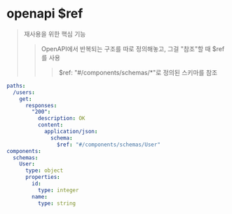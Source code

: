 # openapi $ref

> 재사용을 위한 핵심 기능
>
> > OpenAPI에서 반복되는 구조를 따로 정의해놓고, 그걸 "참조"할 때 $ref를 사용
> >
> > > $ref: "#/components/schemas/\*"로 정의된 스키마를 참조

```yaml
paths:
  /users:
    get:
      responses:
        "200":
          description: OK
          content:
            application/json:
              schema:
                $ref: "#/components/schemas/User"
components:
  schemas:
    User:
      type: object
      properties:
        id:
          type: integer
        name:
          type: string
```
